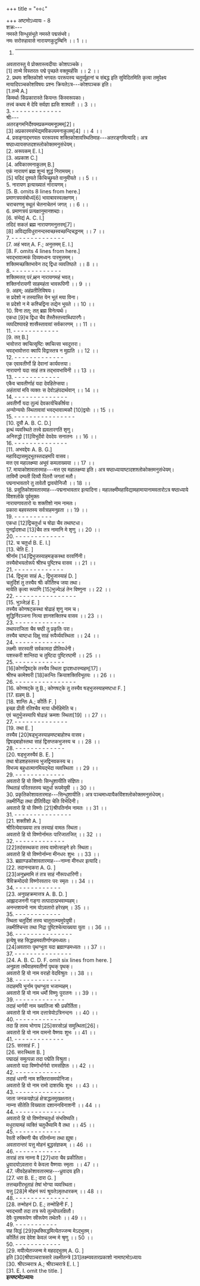 +++
title = "००८"

+++
अष्टमोऽध्यायः - 8  
शक्रः---  
नमस्ते सिन्धुसंभूते नमस्ते पद्मसंभवे।  
नमः सरोरुहावासे नारायणकुटुम्बिनि ।। 1 ।।  
1. - - - - - - - - - - - -  
अवतारास्तु ये प्रोक्तास्त्वदीयाः कोशपञ्चके।  
[1] तान्मे विस्तरतः पद्मे पृच्छते वक्तुमर्हसि ।। 2 ।।  
2. प्रथमः शक्तिकोशो भगवतः पररूपस्य चतुर्व्यूहानां च संबद्ध इति सुविदितमिति कृत्वा तमुपेक्ष्य मायादिपञ्चकोशविषयः प्रश्नः क्रियतेऽत्र---कोशपञ्चक इति।  
[1.तन्मे A.]  
किमर्थाः किंप्रकारास्ते कियन्तः किंस्वरूपकाः।  
तत्त्वं कथय मे देवि सर्वज्ञा ह्यसि शाश्वती ।। 3 ।।  
3. - - - - - - - - - - - - -  
श्रीः---  
अतरङ्गमनिर्देश्यमप्रकम्प्यमनूपमम्[2]।  
[3] अप्रकारमसंभेद्यमविकल्पमनाकुलम्[4] ।। 4 ।।  
4. प्रसङ्गाद्भगवतः पररूपस्य शक्तिकोशावस्थितिमाह---अतरङ्गमित्यादि। अत्र षष्ठाध्यायसप्तदशस्लोकोक्तमनुसंधेयम्।  
[2. अरूपकम् E. I.]  
[3. अप्रकाश C.]  
[4. अविकारमनाकुलम् B.]  
एकं नारायणं ब्रह्म शून्यं शुद्धं निरामयम्।  
[5] यदिदं दृश्यते किंचिच्छ्रूयते वानुमीयते ।। 5 ।।  
5. नारायण इत्याख्यातं नारायणम्।  
[5. B. omits 8 lines from here.]  
प्रमाणत्रयसंबोध्यं[6] भावाबावस्वलक्षणम्।  
चराचरणमु स्थूलं चेतनाचेतनं जगत् ।। 6 ।।  
6. प्रमाणत्रयं प्रत्यक्षानुमानशब्दाः।  
[6. संभेद्यं A. C. I.]  
तदिदं सकलं ब्रह्म नारायणमनुत्तरम्[7]।  
[8] अविद्याविधुरानन्दस्वच्छस्वच्छन्दिचद्धनम् ।। 7 ।।  
7. - - - - - - - - - - - - - -  
[7. अहं भवत् A. F.; अनुत्तमम् E. I.]  
[8. F. omits 4 lines from here.]  
भवद्भावात्मकं दिव्यमध्वनः पारमुत्तमम्।  
शक्तिमच्छक्तिभावेन तद्‌ द्विधा व्यवतिष्ठते ।। 8 ।।  
8. - - - - - - - - - - - - -  
शक्तिमत्तत् परं ब्र्हन नारायणमहं भवत्।  
शक्तिर्नारायणी साहमहंता भावरूपिणी ।। 9 ।।  
9. अहम्; अहंप्रतीतिविषयः।  
स प्रदेशो न तस्यास्ति येन भूतं मया विना।  
स प्रदेशो न मे कश्चिद्विना तद्येन भूयते ।। 10 ।।  
10. विना तत्; तत् ब्रह्म विनेत्यर्थः।  
एकधा [9]च द्विधा चैव तैस्तैस्तत्त्वाब्धिपारगैः।  
व्यपदिश्यावहे शास्रैस्तावावां सर्वकारणम् ।। 11 ।।  
11. - - - - - - - - - - - -  
[9. तत् B.]  
भावोत्तरा क्वचित्सृष्टिः क्वचित्सा भवदुत्तरा।  
भवद्भावोत्तरा क्वापि विद्वास्तत्र न मुह्यति ।। 12 ।।  
12. - - - - - - - - - - - - -  
एक एवावतीर्णो हि देवानां कार्यवत्तया।  
नारायणो यदा साहं तत्र तद्भावभाविनी ।। 13 ।।  
13. - - - - - - - - - - - -  
एकैव चावतीर्णाहं यदा देवहितेप्सया।  
अहंतायां मयि व्यक्तः स देवोऽहंपदार्थवान् ।। 14 ।।  
14. - - - - - - - - - - - - - -  
अवतीर्णौ यदा तुल्यं देवकार्यचिकीर्षया।  
अन्योन्ययोः स्थितावावां भवद्भावात्मकौ [10]द्वयोः ।। 15 ।।  
15. - - - - - - - - - - - - - - - -  
[10. दूयौ A. B. C. D.]  
इत्थं व्यवस्थिते तत्त्वे ह्यवतारगतिं शृणु।  
अनिरुद्धो [11]विभुर्देवो देवदेवः सनातनः ।। 16 ।।  
16. - - - - - - - - - - - - - -  
[11. अभवद्देवः A. B. G.]  
महाविद्यासमुद्भूतस्तदाहमपि वासव।  
मत्त एव महालक्ष्म्या अभूवं कमलाख्यया ।। 17 ।।  
17. मायाकोशावतारमाह---मत्त एव महालक्ष्म्या इति। अत्र षष्ठाध्यायाष्टादशश्लोकोक्तमनुसंधेयम्।  
ताविमौ दम्पती दिव्यौ पितरौ जगतां मतौ।  
पद्मनाभावतारे तु तावेतौ द्वावयोनिजौ ।। 18 ।।  
18. प्रसूतिकोशावतारमाह---पद्मनाभावतार इत्यादिना। महालक्ष्मीमहाविद्यामहामायानामवतारोऽत्र षष्ठाध्याये विंशश्लोके पूर्वमुक्तः  
नारायणावतारो यः शक्तीशो नाम नामतः।  
प्रकारा बहवस्तस्य सर्वत्राहमनुव्रता ।। 19 ।।  
19. - - - - - - - - - -  
एकधा [12]द्विचतुर्धा च षोढा चैव तथाष्टधा।  
पुनर्द्वादशधा [13]चैव तत्र नामानि मे शृणु ।। 20 ।।  
20. - - - - - - - - - - - - -  
[12. च चतुर्धा B. E. I.]  
[13. चेति E. ]  
श्रीर्नाम [14]द्विभुजस्याहमङ्कस्था वरवर्णिनी।  
तस्यैवोभयतोरूपे श्रीश्च पुष्टिश्च वासव ।। 21 ।।  
21. - - - - - - - - - - - - -  
[14. द्विभुजा साहं A.; द्विभुजास्याहं D. ]  
चतुर्दिशं तु तस्यैव श्रीः कीर्तिश्च जया तथा।  
मायेति कृत्वा रूपाणि [15]भुज्येऽहं तेन विष्णुना ।। 22 ।।  
22. - - - - - - - - - - - - - - - -  
[15. भुञ्जेऽहं E. ]  
तस्यैव कोणषट्‌कस्था षोढाहं शृणु नाम च।  
शुद्धिर्निरञ्जना नित्या ज्ञानशक्तिश्च वासव ।। 23 ।।  
23. - - - - - - - - - - - - -  
तथापराजिता चैव षष्ठी तु प्रकृतिः परा।  
तस्यैव चाष्टधा दिक्षु साहं रूपैर्व्यवस्थिता ।। 24 ।।  
24. - - - - - - - - - - - - -  
लक्ष्मीः सरस्वती सर्वकामदा प्रीतिवर्धनी।  
यशस्करी शान्तिदा च तुष्टिदा पुष्टिरष्टमी ।। 25 ।।  
25. - - - - - - - - - - - - -  
[16]कोणद्विषट्‌के तस्यैव स्थिता द्वादशधारम्यहम्[17]।  
श्रीश्च कामेश्वरी [18]कान्तिः क्रियाशक्तिविभूतयः ।। 26 ।।  
26. - - - - - - - - - - - - - - - -  
[16. कोणषट्‌के तु B.; कोणषट्‌के तु तस्यैव षड्‌भुजस्याहमष्टधा F. ]  
[17. ह्यहम् B. ]  
[18. शान्तिः A.; कीर्तिः F. ]  
इच्छा प्रीती रतिश्चैव माया धीर्महिमेति च।  
एवं चतुर्भुजस्यापि षोढाहं क्रमशः स्थिता[19] ।। 27 ।।  
27. - - - - - - - - - - - - - -  
[19. तथा E. ]  
तस्यैव [20]षड्‌भुजस्याहमष्टबाहोश्च वासव।  
द्विषड्‌बाहोस्तथा साहं द्विसप्तकभुजस्य च ।। 28 ।।  
28. - - - - - - - - - - - - -  
[20. षड्‌भुजस्यैवं B. E. ]  
तथा षोडशहस्तस्य भुजद्विनवकस्य च।  
विभज्य बहुधात्मानमियद्भेदा व्यवस्थिता ।। 29 ।।  
29. - - - - - - - - - - - - -  
अवतारो हि यो विष्णोः सिन्धुशायीति संज्ञितः।  
स्थिताहं परितस्तस्य चतुर्धा रूपमेयुषी ।। 30 ।।  
30. प्रकृतिकोशावतारमाह---सिन्धुशायीति। अत्र पञ्चमाध्यायैकविंशश्लोकोक्तमनुसंधेयम्।  
लक्ष्मीर्निद्रा तथा प्रीतिर्विद्या चेति विभेदिनी।  
अवतारो हि यो विष्णोः [21]श्रीपतिर्नाम नामतः ।। 31 ।।  
31. - - - - - - - - - - - - - - -  
[21. शक्तीशो A. ]  
श्रीरित्येवाख्यया तत्र तस्याहं वामतः स्थिता।  
अवतारो हि यो विष्णोर्नामतः पारिजातजित् ।। 32 ।।  
32. - - - - - - - - - - - - -  
[22]तदंसस्थकरा तस्य वामोत्सङ्गे हरेः स्थिता।  
अवतारो हि यो विष्णोर्नाम्ना मीनधरः शुभः ।। 33 ।।  
33. ब्रह्माण्डकोशावतारमाह---नाम्ना मीनधर इत्यादि।  
[22. तदानन्दकरा A. G. ]  
[23]अनुभ्रमामि तं तत्र साहं नौरूपधारिणी।  
त्रैविक्रमोदयो विष्णोरवतारः परः स्मृतः ।। 34 ।।  
34. - - - - - - - - - - - -  
[23. अनुग्रहक्रमात्तत्र A. B. D. ]  
आह्लादजननी गङ्गा तत्पादात्प्रभवाम्यहम्।  
अनन्तशयनो नाम योऽवतारो हरेरहम् । 35 ।।  
35. - - - - - - - - - - - -  
स्थिता चतुर्दिशं तस्य चातुरात्म्यमुपेयुषी।  
लक्ष्मीश्चिन्ता तथा निद्रा पुष्टिश्चेत्याख्यया युता ।। 36 ।।  
36. - - - - - - - - - - - - - - -  
इत्येषु सह सिद्धाहमवतीर्णाण्डमध्यतः।  
[24]अवताराः पृथग्भूता यदा ब्रह्माण्डमध्यतः ।। 37 ।।  
37. - - - - - - - - - - - - - - -  
[24. A. B. C. D. F. omit six lines from here. ]  
अनुव्रता तथैवाहमवतीर्णा पृथक् पृथक्।  
अवतारो हि यो नाम वराहो वेदविश्रुतः ।। 38 ।।  
38. - - - - - - - - - - - -  
तदाहमपि भूर्नाम पृथग्भूता भजाम्यहम्।  
अवतारो हि यो नाम धर्मो विष्णुः पुरातनः ।। 39 ।।  
39. - - - - - - - - - - - - -  
तदाहं भार्गवी नाम ख्यातिजा श्रीः प्रकीर्तिता।  
अवतारो हि यो नाम दत्तात्रेयोऽत्रिनन्दनः ।। 40 ।।  
40. - - - - - - - - - - - -  
तदा हि तस्य भोगाय [25]सरसोऽहं समुत्थिता[26]।  
अवतारो हि यो नाम वामनो वैष्णवः शुभः ।। 41 ।।  
41. - - - - - - - - - - - - -  
[25. सरसाहं F. ]  
[26. सरःस्थिता B. ]  
पद्मादहं समुत्पन्ना तदा पद्मेति विश्रुता।  
अवतारो यदा विष्णोर्भार्गवो रामसंज्ञितः ।। 42 ।।  
42. - - - - - - - - - - - -  
तदाहं धरणी नाम शक्तिरासमयोनिजा।  
अवतारो हि यो नाम रामो दाशरथिः शुभः ।। 43 ।।  
43. - - - - - - - - - - - - -  
जाता जनकयज्ञेऽहं क्षेत्राद्धलमुखक्षतात्।  
नाम्ना सीतेति विख्याता दशाननविनाशनी ।। 44 ।।  
44. - - - - - - - - - - - - -  
अवतारो हि यो विष्णोश्चतुर्धा संभविष्यति।  
मधुरायामहं व्यक्तिं चतुर्धैष्यामि वै तथा ।। 45 ।।  
45. - - - - - - - - - - - -  
रेवती रुक्मिणी चैव रतिर्नाम्ना तथा ह्युषा।  
अवतारान्तरं यत्तु मोहनं बुद्धसंज्ञकम् ।। 46 ।।  
46. - - - - - - - - - - - -  
ताराहं तत्र नाम्ना वै [27]धारा चैव प्रकीतिता।  
ध्रुवादयोऽवतारा ये केवला वैष्णवाः स्मृताः ।। 47 ।।  
47. जीवदेहकोशावतारमाह---ध्रुवादय इति।  
[27. धरा B. E.; दारा G. ]  
तत्तच्छरीरभूताहं तेषां भोग्या व्यवस्थिता।  
यत्तु [28]मे मोहनं रूपं श्रूयतेऽमृतधारकम् ।। 48 ।।  
48. - - - - - - - - - - - - - -  
[28. तन्मोहनं D. E.; तन्मोहिनी F. ]  
भवद्भावौ तदा तत्र रूपे तुल्योपलक्षितौ।  
देवैः पुरुषरूपेण स्रीरूपेण तथेतरैः ।। 49 ।।  
49. - - - - - - - - - - -  
सह सिद्धं [29]पृथक्सिद्धमित्येतज्जन्म मेऽद्भुतम्।  
कीर्तितं तव देवेश केवलं जन्म मे श्रृणु ।। 50 ।।  
50. - - - - - - - - - - - -  
[29. मयीत्येतज्जन्म मे महदद्भुतम् A. G. ]  
इति [30]श्रीपाञ्चरात्रसारे लक्ष्मीतन्त्रे [31]लक्ष्म्यवतारप्रकाशो नामाष्टमोऽध्यायः  
[30. श्रीपञ्चरात्र A.; श्रीपञ्चरात्रे E. I. ]  
[31. E. I. omit the title. ]  
********इत्यष्टमोऽध्यायः********